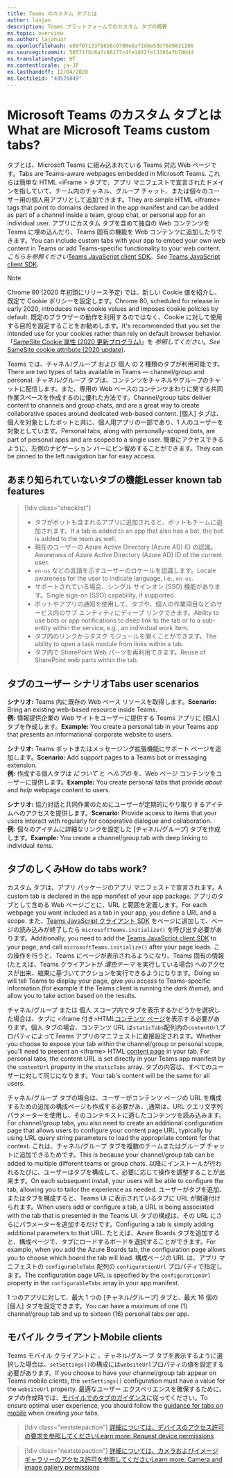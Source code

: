 ```yaml
---
title: Teams のカスタム タブとは
author: laujan
description: Teams プラットフォームでのカスタム タブの概要
ms.topic: overview
ms.author: lajanuar
ms.openlocfilehash: e89f07133f86b6c0700e6a71d8e53bf6d9831196
ms.sourcegitcommit: 50571f5c6afc86177c4fe1032fe13366a7b706dd
ms.translationtype: HT
ms.contentlocale: ja-JP
ms.lasthandoff: 12/04/2020
ms.locfileid: "49576849"
---
```

# <a name="what-are-microsoft-teams-custom-tabs"></a><span data-ttu-id="411cc-103">Microsoft Teams のカスタム タブとは</span><span class="sxs-lookup"><span data-stu-id="411cc-103">What are Microsoft Teams custom tabs?</span></span>

<span data-ttu-id="411cc-104">タブとは、Microsoft Teams に組み込まれている Teams 対応 Web ページです。</span><span class="sxs-lookup"><span data-stu-id="411cc-104">Tabs are Teams-aware webpages embedded in Microsoft Teams.</span></span> <span data-ttu-id="411cc-105">これらは簡単な HTML <iFrame \> タブで、アプリ マニフェストで宣言されたドメインを指していて、チーム内のチャネル、グループ チャット、または個々のユーザー用の個人用アプリとして追加できます。</span><span class="sxs-lookup"><span data-stu-id="411cc-105">They are simple HTML <iframe\> tags that point to domains declared in the app manifest and can be added as part of a channel inside a team, group chat, or personal app for an individual user.</span></span> <span data-ttu-id="411cc-106">アプリにカスタム タブを含めて独自の Web コンテンツを Teams に埋め込んだり、Teams 固有の機能を Web コンテンツに追加したりできます。</span><span class="sxs-lookup"><span data-stu-id="411cc-106">You can include custom tabs with your app to embed your own web content in Teams or add Teams-specific functionality to your web content.</span></span> <span data-ttu-id="411cc-107">*こちらを参照ください*[Teams JavaScript client SDK](/javascript/api/overview/msteams-client)。</span><span class="sxs-lookup"><span data-stu-id="411cc-107">*See* [Teams JavaScript client SDK](/javascript/api/overview/msteams-client).</span></span>

> [!NOTE]
> <span data-ttu-id="411cc-108">Chrome 80 (2020 年初頭にリリース予定) では、新しい Cookie 値を紹介し、既定で Cookie ポリシーを設定します。</span><span class="sxs-lookup"><span data-stu-id="411cc-108">Chrome 80, scheduled for release in early 2020, introduces new cookie values and imposes cookie policies by default.</span></span> <span data-ttu-id="411cc-109">既定のブラウザーの動作を利用するのではなく、Cookie に対して使用する目的を設定することをお勧めします。</span><span class="sxs-lookup"><span data-stu-id="411cc-109">It's recommended that you set the intended use for your cookies rather than rely on default browser behavior.</span></span> <span data-ttu-id="411cc-110">「[SameSite Cookie 属性 (2020 更新プログラム)](../resources/samesite-cookie-update.md)」を *参照してください*。</span><span class="sxs-lookup"><span data-stu-id="411cc-110">*See* [SameSite cookie attribute (2020 update)](../resources/samesite-cookie-update.md).</span></span>

<span data-ttu-id="411cc-111">Teams では、チャネル/グループ および 個人 の 2 種類のタブが利用可能です。</span><span class="sxs-lookup"><span data-stu-id="411cc-111">There are two types of tabs available in Teams — channel/group and personal.</span></span> <span data-ttu-id="411cc-112">チャネル/グループ タブは、コンテンツをチャネルやグループのチャットに配信します。また、専用の Web ベースのコンテンツまわりに関する共同作業スペースを作成するのに優れた方法です。</span><span class="sxs-lookup"><span data-stu-id="411cc-112">Channel/group tabs deliver content to channels and group chats, and are a great way to create collaborative spaces around dedicated web-based content.</span></span> <span data-ttu-id="411cc-113">[個人] タブは、個人を対象としたボットと共に、個人用アプリの一部であり、1 人のユーザーを対象としています。</span><span class="sxs-lookup"><span data-stu-id="411cc-113">Personal tabs, along with personally-scoped bots, are part of personal apps and are scoped to a single user.</span></span> <span data-ttu-id="411cc-114">簡単にアクセスできるように、左側のナビゲーション バーにピン留めすることができます。</span><span class="sxs-lookup"><span data-stu-id="411cc-114">They can be pinned to the left navigation bar for easy access.</span></span>

## <a name="lesser-known-tab-features"></a><span data-ttu-id="411cc-115">あまり知られていないタブの機能</span><span class="sxs-lookup"><span data-stu-id="411cc-115">Lesser known tab features</span></span>

> [!div class="checklist"]
>
> * <span data-ttu-id="411cc-116">タブがボットも含まれるアプリに追加されると、ボットもチームに追加されます。</span><span class="sxs-lookup"><span data-stu-id="411cc-116">If a tab is added to an app that also has a bot, the bot is added to the team as well.</span></span>
> * <span data-ttu-id="411cc-117">現在のユーザーの Azure Active Directory (Azure AD) ID の認識。</span><span class="sxs-lookup"><span data-stu-id="411cc-117">Awareness of Azure Active Directory (Azure AD) ID of the current user.</span></span>
> * <span data-ttu-id="411cc-118">`en-us` などの言語を示すユーザーのロケールを認識します。</span><span class="sxs-lookup"><span data-stu-id="411cc-118">Locale awareness for the user to indicate language, i.e., `en-us`.</span></span> 
> * <span data-ttu-id="411cc-119">サポートされている場合、シングル サインオン (SSO) 機能があります。</span><span class="sxs-lookup"><span data-stu-id="411cc-119">Single sign-on (SSO) capability, if supported.</span></span>
> * <span data-ttu-id="411cc-120">ボットやアプリの通知を使用して、タブや、個人の作業項目などのサービス内のサブ エンティティにディープ リンクできます。</span><span class="sxs-lookup"><span data-stu-id="411cc-120">Ability to use bots or app notifications to deep link to the tab or to a sub-entity within the service, e.g., an individual work item.</span></span>
> * <span data-ttu-id="411cc-121">タブ内のリンクからタスク モジュールを開くことができます。</span><span class="sxs-lookup"><span data-stu-id="411cc-121">The ability to open a task module from links within a tab.</span></span>
> * <span data-ttu-id="411cc-122">タブ内で SharePoint Web パーツを再利用できます。</span><span class="sxs-lookup"><span data-stu-id="411cc-122">Reuse of SharePoint web parts within the tab.</span></span>

## <a name="tabs-user-scenarios"></a><span data-ttu-id="411cc-123">タブのユーザー シナリオ</span><span class="sxs-lookup"><span data-stu-id="411cc-123">Tabs user scenarios</span></span>

<span data-ttu-id="411cc-124">**シナリオ:** Teams 内に既存の Web ベース リソースを取得します。</span><span class="sxs-lookup"><span data-stu-id="411cc-124">**Scenario:** Bring an existing web-based resource inside Teams.</span></span> \
<span data-ttu-id="411cc-125">**例:** 情報提供企業の Web サイトをユーザーに提供する Teams アプリに [個人] タブを作成します。</span><span class="sxs-lookup"><span data-stu-id="411cc-125">**Example:** You create a personal tab in your Teams app that presents an informational corporate website to users.</span></span>

<span data-ttu-id="411cc-126">**シナリオ:** Teams ボットまたはメッセージング拡張機能にサポート ページを追加します。</span><span class="sxs-lookup"><span data-stu-id="411cc-126">**Scenario:** Add support pages to a Teams bot or messaging extension.</span></span> \
<span data-ttu-id="411cc-127">**例:** 作成する個人タブは *について* と *ヘルプの* を、Web ページ コンテンツをユーザーに提供します。</span><span class="sxs-lookup"><span data-stu-id="411cc-127">**Example:** You create personal tabs that provide *about* and *help* webpage content to users.</span></span>

<span data-ttu-id="411cc-128">**シナリオ:** 協力対話と共同作業のためにユーザーが定期的にやり取りするアイテムへのアクセスを提供します。</span><span class="sxs-lookup"><span data-stu-id="411cc-128">**Scenario:** Provide access to items that your users interact with regularly for cooperative dialogue and collaboration.</span></span> \
<span data-ttu-id="411cc-129">**例:** 個々のアイテムに詳細なリンクを設定した [チャネル/グループ] タブを作成します。</span><span class="sxs-lookup"><span data-stu-id="411cc-129">**Example:** You create a channel/group tab with deep linking to individual items.</span></span>

## <a name="how-do-tabs-work"></a><span data-ttu-id="411cc-130">タブのしくみ</span><span class="sxs-lookup"><span data-stu-id="411cc-130">How do tabs work?</span></span>

<span data-ttu-id="411cc-131">カスタム タブは、アプリ パッケージのアプリ マニフェストで宣言されます。</span><span class="sxs-lookup"><span data-stu-id="411cc-131">A custom tab is declared in the app manifest of your app package.</span></span> <span data-ttu-id="411cc-132">アプリのタブとして含める Web ページごとに、URL と範囲を定義します。</span><span class="sxs-lookup"><span data-stu-id="411cc-132">For each webpage you want included as a tab in your app, you define a URL and a scope.</span></span> <span data-ttu-id="411cc-133">また、[Teams JavaScript クライアント SDK](/javascript/api/overview/msteams-client) をページに追加して、ページの読み込みが終了したら `microsoftTeams.initialize()` を呼び出す必要があります。</span><span class="sxs-lookup"><span data-stu-id="411cc-133">Additionally, you need to add the [Teams JavaScript client SDK](/javascript/api/overview/msteams-client) to your page, and call `microsoftTeams.initialize()` after your page loads.</span></span> <span data-ttu-id="411cc-134">この操作を行うと、Teams にページが表示されるようになり、Teams 固有の情報 (たとえば、Teams クライアントが *濃色テーマ* を実行している場合) へのアクセスが出来、結果に基づいてアクションを実行できるようになります。</span><span class="sxs-lookup"><span data-stu-id="411cc-134">Doing so will tell Teams to display your page, give you access to Teams-specific information (for example if the Teams client is running the *dark theme*), and allow you to take action based on the results.</span></span>

<span data-ttu-id="411cc-135">チャネル/グループ または 個人 スコープ内でタブを表示するかどうかを選択した場合は、タブに <iframe 付き\>HTML[コンテンツ ページ](~/tabs/how-to/create-tab-pages/content-page.md)を表示する必要があります。個人 タブの場合、コンテンツ URL は`staticTabs`配列内の`contentUrl`プロパティによってTeams アプリのマニフェストに直接設定されます。</span><span class="sxs-lookup"><span data-stu-id="411cc-135">Whether you choose to expose your tab within the channel/group or personal scope, you'll need to present an <iframe\> HTML [content page](~/tabs/how-to/create-tab-pages/content-page.md) in your tab. For personal tabs, the content URL is set directly in your Teams app manifest by the `contentUrl` property in the `staticTabs` array.</span></span> <span data-ttu-id="411cc-136">タブの内容は、すべてのユーザーに対して同じになります。</span><span class="sxs-lookup"><span data-stu-id="411cc-136">Your tab's content will be the same for all users.</span></span>

<span data-ttu-id="411cc-137">チャネル/グループ タブの場合は、ユーザーがコンテンツ ページの URL を構成するための追加の構成ページも作成する必要があ、,通常は、URL クエリ文字列パラメーターを使用し、そのコンテキストに適したコンテンツを読み込みます。</span><span class="sxs-lookup"><span data-stu-id="411cc-137">For channel/group tabs, you also need to create an additional configuration page that allows users to configure your content page URL, typically by using URL query string parameters to load the appropriate content for that context.</span></span> <span data-ttu-id="411cc-138">これは、チャネル/グループ タブを複数のチームまたはグループ チャットに追加できるためです。</span><span class="sxs-lookup"><span data-stu-id="411cc-138">This is because your channel/group tab can be added to multiple different teams or group chats.</span></span> <span data-ttu-id="411cc-139">以降にインストールが行われるたびに、ユーザーはタブを構成して、必要に応じて操作を調整することが出来ます。</span><span class="sxs-lookup"><span data-stu-id="411cc-139">On each subsequent install, your users will be able to configure the tab, allowing you to tailor the experience as needed.</span></span> <span data-ttu-id="411cc-140">ユーザーがタブを追加、またはタブを構成すると、Teams UI に表示されているタブに URL が関連付けられます。</span><span class="sxs-lookup"><span data-stu-id="411cc-140">When users add or configure a tab, a URL is being associated with the tab that is presented in the Teams UI.</span></span> <span data-ttu-id="411cc-141">タブの構成は、その URL にさらにパラメーターを追加するだけです。</span><span class="sxs-lookup"><span data-stu-id="411cc-141">Configuring a tab is simply adding additional parameters to that URL.</span></span> <span data-ttu-id="411cc-142">たとえば、Azure Boards タブを追加すると、構成ページで、タブにロードするボードを選択することができます。</span><span class="sxs-lookup"><span data-stu-id="411cc-142">For example, when you add the Azure Boards tab, the configuration page allows you to choose which board the tab will load.</span></span> <span data-ttu-id="411cc-143">構成ページの URL は、アプリ マニフェストの `configurableTabs` 配列の `configurationUrl` プロパティで指定します。</span><span class="sxs-lookup"><span data-stu-id="411cc-143">The configuration page URL is specified by the  `configurationUrl` property in the `configurableTabs` array in your app manifest.</span></span>

<span data-ttu-id="411cc-144">1 つのアプリに対して、最大 1 つの [チャネル/グループ] タブと、最大 16 個の [個人] タブを設定できます。</span><span class="sxs-lookup"><span data-stu-id="411cc-144">You can have a maximum of one (1) channel/group tab and up to sixteen (16) personal tabs per app.</span></span>

## <a name="mobile-clients"></a><span data-ttu-id="411cc-145">モバイル クライアント</span><span class="sxs-lookup"><span data-stu-id="411cc-145">Mobile clients</span></span>

<span data-ttu-id="411cc-146">Teams モバイル クライアントに 、チャネル/グループ タブを表示するように選択した場合は、`setSettings()`の構成には`websiteUrl`プロパティの値を設定する必要があります。</span><span class="sxs-lookup"><span data-stu-id="411cc-146">If you choose to have your channel/group tab appear on Teams mobile clients, the `setSettings()` configuration must have a value for the `websiteUrl` property.</span></span> <span data-ttu-id="411cc-147">最適なユーザー エクスペリエンスを確保するために、タブの作成時では、[モバイルでのタブのガイダンス](~/tabs/design/tabs-mobile.md)に従ってください。</span><span class="sxs-lookup"><span data-stu-id="411cc-147">To ensure optimal user experience, you should follow the [guidance for tabs on mobile](~/tabs/design/tabs-mobile.md) when creating your tabs.</span></span>

> [!div class="nextstepaction"]
> [<span data-ttu-id="411cc-148">詳細については、デバイスのアクセス許可の要求を参照してください</span><span class="sxs-lookup"><span data-stu-id="411cc-148">Learn  more: Request device permissions</span></span>](/concepts/device-capabilities/native-device-permissions.md)

> [!div class="nextstepaction"]
>[<span data-ttu-id="411cc-149">詳細については、カメラおよびイメージ ギャラリーのアクセス許可を参照してください</span><span class="sxs-lookup"><span data-stu-id="411cc-149">Learn more: Camera and image gallery permissions</span></span>](/concepts/device-capabilities/mobile-camera-image-permissions.md)